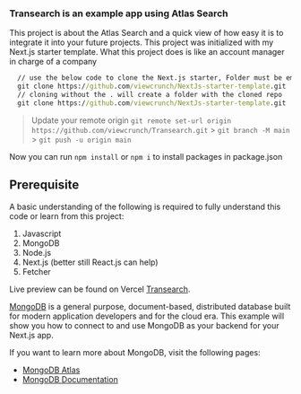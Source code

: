 ### Transearch is an example app using Atlas Search

This project is about the Atlas Search and a quick view of how easy it is to integrate it into your future projects. This project was initialized with my Next.js starter template. What this project does is like an account manager in charge of a company

```cmd
  // use the below code to clone the Next.js starter, Folder must be empty
  git clone https://github.com/viewcrunch/NextJs-starter-template.git .
  // cloning without the . will create a folder with the cloned repo
  git clone https://github.com/viewcrunch/NextJs-starter-template.git
```

> Update your remote origin
> `git remote set-url origin https://github.com/viewcrunch/Transearch.git` > `git branch -M main ` > `git push -u origin main `

Now you can run `npm install` or `npm i` to install packages in package.json

## Prerequisite

A basic understanding of the following is required to fully understand this code or learn from this project:

1. Javascript
2. MongoDB
3. Node.js
4. Next.js (better still React.js can help)
5. Fetcher

Live preview can be found on Vercel [Transearch](https://transearch.vercel.app/).

[MongoDB](https://www.mongodb.com/) is a general purpose, document-based, distributed database built for modern application developers and for the cloud era. This example will show you how to connect to and use MongoDB as your backend for your Next.js app.

If you want to learn more about MongoDB, visit the following pages:

- [MongoDB Atlas](https://mongodb.com/atlas)
- [MongoDB Documentation](https://docs.mongodb.com/)
